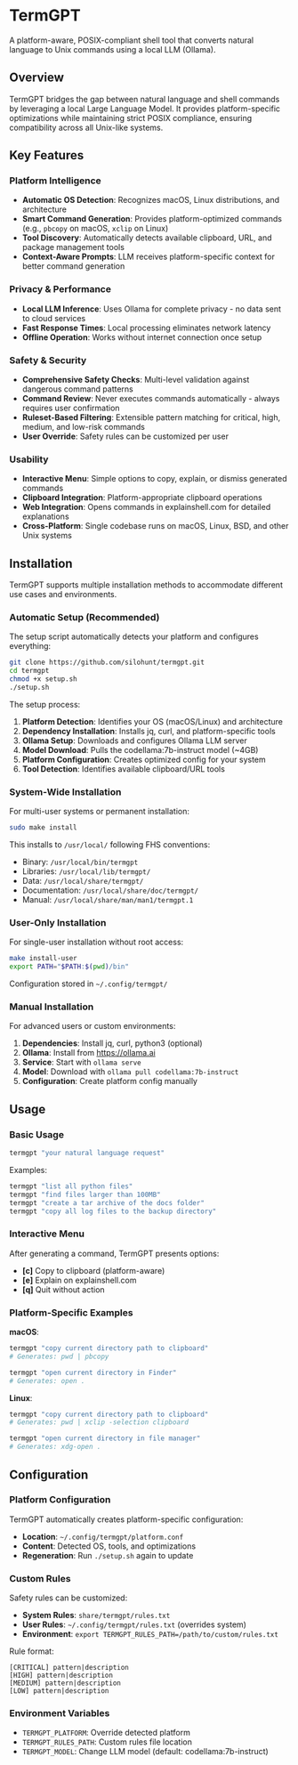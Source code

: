 # TermGPT

A platform-aware, POSIX-compliant shell tool that converts natural language to Unix commands using a local LLM (Ollama).

## Overview

TermGPT bridges the gap between natural language and shell commands by leveraging a local Large Language Model. It provides platform-specific optimizations while maintaining strict POSIX compliance, ensuring compatibility across all Unix-like systems.

## Key Features

### Platform Intelligence
- **Automatic OS Detection**: Recognizes macOS, Linux distributions, and architecture
- **Smart Command Generation**: Provides platform-optimized commands (e.g., `pbcopy` on macOS, `xclip` on Linux)
- **Tool Discovery**: Automatically detects available clipboard, URL, and package management tools
- **Context-Aware Prompts**: LLM receives platform-specific context for better command generation

### Privacy & Performance
- **Local LLM Inference**: Uses Ollama for complete privacy - no data sent to cloud services
- **Fast Response Times**: Local processing eliminates network latency
- **Offline Operation**: Works without internet connection once setup

### Safety & Security
- **Comprehensive Safety Checks**: Multi-level validation against dangerous command patterns
- **Command Review**: Never executes commands automatically - always requires user confirmation
- **Ruleset-Based Filtering**: Extensible pattern matching for critical, high, medium, and low-risk commands
- **User Override**: Safety rules can be customized per user

### Usability
- **Interactive Menu**: Simple options to copy, explain, or dismiss generated commands
- **Clipboard Integration**: Platform-appropriate clipboard operations
- **Web Integration**: Opens commands in explainshell.com for detailed explanations
- **Cross-Platform**: Single codebase runs on macOS, Linux, BSD, and other Unix systems

## Installation

TermGPT supports multiple installation methods to accommodate different use cases and environments.

### Automatic Setup (Recommended)

The setup script automatically detects your platform and configures everything:

```bash
git clone https://github.com/silohunt/termgpt.git
cd termgpt
chmod +x setup.sh
./setup.sh
```

The setup process:
1. **Platform Detection**: Identifies your OS (macOS/Linux) and architecture
2. **Dependency Installation**: Installs jq, curl, and platform-specific tools
3. **Ollama Setup**: Downloads and configures Ollama LLM server
4. **Model Download**: Pulls the codellama:7b-instruct model (~4GB)
5. **Platform Configuration**: Creates optimized config for your system
6. **Tool Detection**: Identifies available clipboard/URL tools

### System-Wide Installation

For multi-user systems or permanent installation:

```bash
sudo make install
```

This installs to `/usr/local/` following FHS conventions:
- Binary: `/usr/local/bin/termgpt`
- Libraries: `/usr/local/lib/termgpt/`
- Data: `/usr/local/share/termgpt/`
- Documentation: `/usr/local/share/doc/termgpt/`
- Manual: `/usr/local/share/man/man1/termgpt.1`

### User-Only Installation

For single-user installation without root access:

```bash
make install-user
export PATH="$PATH:$(pwd)/bin"
```

Configuration stored in `~/.config/termgpt/`

### Manual Installation

For advanced users or custom environments:

1. **Dependencies**: Install jq, curl, python3 (optional)
2. **Ollama**: Install from https://ollama.ai
3. **Service**: Start with `ollama serve`
4. **Model**: Download with `ollama pull codellama:7b-instruct`
5. **Configuration**: Create platform config manually

## Usage

### Basic Usage

```bash
termgpt "your natural language request"
```

Examples:
```bash
termgpt "list all python files"
termgpt "find files larger than 100MB"
termgpt "create a tar archive of the docs folder"
termgpt "copy all log files to the backup directory"
```

### Interactive Menu

After generating a command, TermGPT presents options:
- **[c]** Copy to clipboard (platform-aware)
- **[e]** Explain on explainshell.com
- **[q]** Quit without action

### Platform-Specific Examples

**macOS**:
```bash
termgpt "copy current directory path to clipboard"
# Generates: pwd | pbcopy

termgpt "open current directory in Finder"
# Generates: open .
```

**Linux**:
```bash
termgpt "copy current directory path to clipboard"  
# Generates: pwd | xclip -selection clipboard

termgpt "open current directory in file manager"
# Generates: xdg-open .
```

## Configuration

### Platform Configuration

TermGPT automatically creates platform-specific configuration:
- **Location**: `~/.config/termgpt/platform.conf`
- **Content**: Detected OS, tools, and optimizations
- **Regeneration**: Run `./setup.sh` again to update

### Custom Rules

Safety rules can be customized:
- **System Rules**: `share/termgpt/rules.txt`
- **User Rules**: `~/.config/termgpt/rules.txt` (overrides system)
- **Environment**: `export TERMGPT_RULES_PATH=/path/to/custom/rules.txt`

Rule format:
```
[CRITICAL] pattern|description
[HIGH] pattern|description  
[MEDIUM] pattern|description
[LOW] pattern|description
```

### Environment Variables

- `TERMGPT_PLATFORM`: Override detected platform
- `TERMGPT_RULES_PATH`: Custom rules file location
- `TERMGPT_MODEL`: Change LLM model (default: codellama:7b-instruct)
